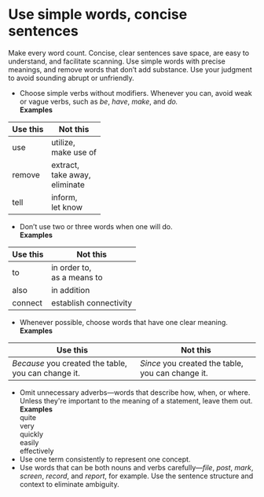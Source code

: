 # Use simple words, concise sentences

Make
every word count. Concise, clear sentences save space, are easy to
understand, and facilitate scanning. Use simple words with
precise meanings, and remove words that don’t add substance.
Use your judgment to avoid sounding abrupt or unfriendly.

  - Choose simple verbs without modifiers. Whenever you can, avoid weak or vague verbs, such as *be*, *have*, *make*, and *do.*   
    **Examples**

| Use this | Not this |
|---|---|
| use | utilize, <br /> make use of |
| remove | extract, <br /> take away, <br /> eliminate |
| tell | inform, <br /> let know |

  - Don’t use two or three words when one will do.  
    **Examples**  

| Use this | Not this |
|---|---|
| to | in order to, <br /> as a means to |
| also | in addition |
| connect | establish connectivity |

  - Whenever possible, choose words that have one clear meaning.  
    **Examples**  

| Use this | Not this |
|---|---|
| _Because_ you created the table, you can change it. | _Since_ you created the table, you can change it. |

  - Omit unnecessary adverbs—words that describe how, when, or where.
    Unless they're important to the meaning of a statement, leave
    them out.  
    **Examples**  
    quite  
    very  
    quickly  
    easily  
    effectively  
  - Use one term consistently to represent one concept.
  - Use words that can be both nouns and verbs carefully—*file*, *post*, *mark*, *screen*, *record*, and *report*, for example. Use the sentence structure and context to eliminate ambiguity. 

